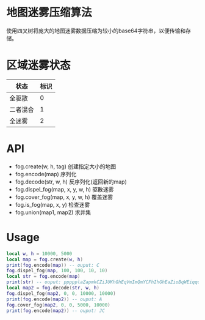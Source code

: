 # 地图迷雾压缩算法
使用四叉树将庞大的地图迷雾数据压缩为较小的base64字符串，以便传输和存储。

# 区域迷雾状态
|状态|标识|
|---|---|
|全驱散|0|
|二者混合|1|
|全迷雾|2|

# API
+ fog.create(w, h, tag) 创建指定大小的地图
+ fog.encode(map) 序列化
+ fog.decode(str, w, h) 反序列化(返回新的map)
+ fog.dispel_fog(map, x, y, w, h) 驱散迷雾
+ fog.cover_fog(map, x, y, w, h) 覆盖迷雾
+ fog.is_fog(map, x, y) 检查迷雾
+ fog.union(map1, map2) 求并集

# Usage
```lua
local w, h = 10000, 5000
local map = fog.create(w, h)
print(fog.encode(map)) -- ouput: C
fog.dispel_fog(map, 100, 100, 10, 10)
local str = fog.encode(map)
print(str) -- ouput: ppppplaZapmkCZiJUKhGhEqVmImQmYCFhIhGhEaZioBqWEiqqqqqC
local map2 = fog.decode(str, w, h)
fog.dispel_fog(map2, 0, 0, 10000, 10000)
print(fog.encode(map2)) -- ouput: A
fog.cover_fog(map2, 0, 0, 5000, 10000)
print(fog.encode(map2)) -- ouput: JC
```